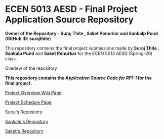 # ECEN 5013 AESD - Final Project Application Source Repository

**Owner of the Repository - Suraj Thite , Saket Penurkar and Sankalp Pund (GitHub ID: surajthite)**

This repository contains the final project submissions made by **Suraj Thite** , **Sankalp Pund** and **Saket Penurkar** for the ECEN 5013 AESD (Spring-20) class.

Overiew of the repository

**This repository contains the _Application Source Code for RPI-1_ for the final project.**

[Project Overview Wiki Page](https://github.com/cu-ecen-5013/final-project-surajthite/wiki/Project-Overview)

[Project Schedule Page](https://github.com/cu-ecen-5013/final-project-surajthite/wiki/Final-Project-Schedule-Page)

[Suraj's Repository](https://github.com/cu-ecen-5013/final-project-surajthite)

[Sankalp's Repository](https://github.com/cu-ecen-5013/final-project-Sankalppund)

[Saket's Repository](https://github.com/cu-ecen-5013/final-project-SaketPenurkar)
